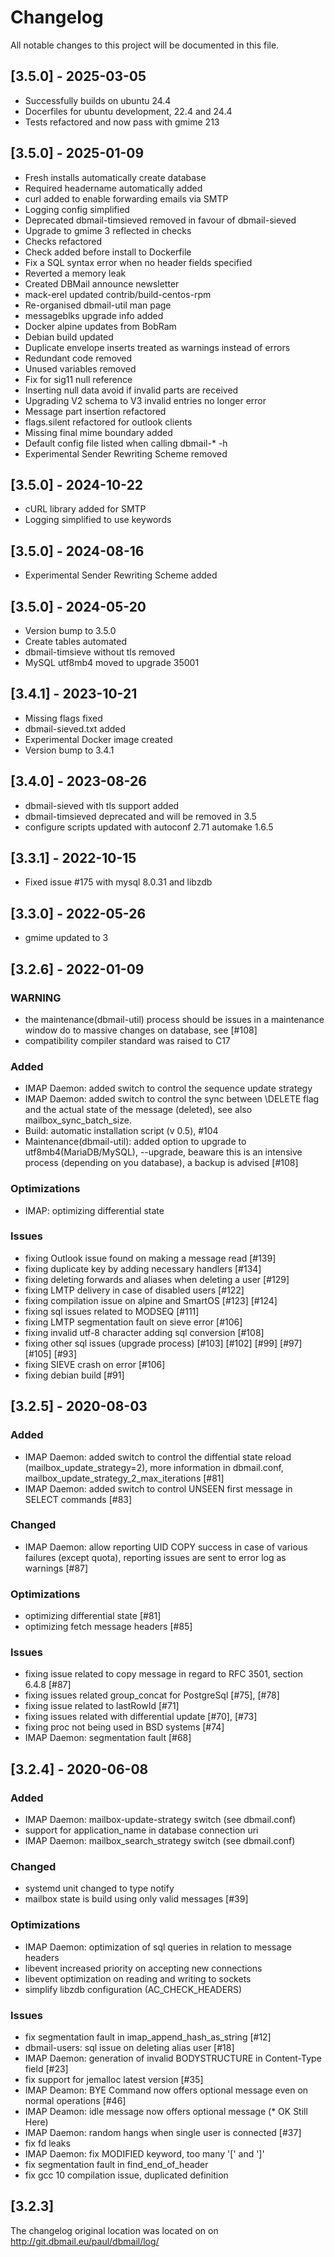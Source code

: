 # Changelog
All notable changes to this project will be documented in this file.

## [3.5.0] - 2025-03-05
- Successfully builds on ubuntu 24.4
- Docerfiles for ubuntu development, 22.4 and 24.4
- Tests refactored and now pass with gmime 213

## [3.5.0] - 2025-01-09
- Fresh installs automatically create database
- Required headername automatically added
- curl added to enable forwarding emails via SMTP
- Logging config simplified
- Deprecated dbmail-timsieved removed in favour of dbmail-sieved
- Upgrade to gmime 3 reflected in checks
- Checks refactored
- Check added before install to Dockerfile
- Fix a SQL syntax error when no header fields specified
- Reverted a memory leak
- Created DBMail announce newsletter
- mack-erel updated ‎contrib/build-centos-rpm
- Re-organised dbmail-util man page
- messageblks upgrade info added
- Docker alpine updates from BobRam
- Debian build updated
- Duplicate envelope inserts treated as warnings instead of errors
- Redundant code removed
- Unused variables removed
- Fix for sig11 null reference
- Inserting null data avoid if invalid parts are received
- Upgrading V2 schema to V3 invalid entries no longer error
- Message part insertion refactored
- flags.silent refactored for outlook clients
- Missing final mime boundary added
- Default config file listed when calling dbmail-* -h
- Experimental Sender Rewriting Scheme removed

## [3.5.0] - 2024-10-22
- cURL library added for SMTP
- Logging simplified to use keywords

## [3.5.0] - 2024-08-16
- Experimental Sender Rewriting Scheme added

## [3.5.0] - 2024-05-20
- Version bump to 3.5.0
- Create tables automated
- dbmail-timsieve without tls removed
- MySQL utf8mb4 moved to upgrade 35001

## [3.4.1] - 2023-10-21
- Missing flags fixed
- dbmail-sieved.txt added
- Experimental Docker image created
- Version bump to 3.4.1

## [3.4.0] - 2023-08-26
- dbmail-sieved with tls support added
- dbmail-timsieved deprecated and will be removed in 3.5
- configure scripts updated with autoconf 2.71 automake 1.6.5

## [3.3.1] - 2022-10-15
- Fixed issue #175 with mysql 8.0.31 and libzdb

## [3.3.0] - 2022-05-26
- gmime updated to 3

## [3.2.6] - 2022-01-09
### WARNING
- the maintenance(dbmail-util) process should be issues in a maintenance window do to massive changes on database, see [#108]
- compatibility compiler standard was raised to C17

### Added
- IMAP Daemon: added switch to control the sequence update strategy
- IMAP Daemon: added switch to control the sync between \DELETE flag and the actual state of the message (deleted), see also mailbox_sync_batch_size.
- Build: automatic installation script (v 0.5), #104
- Maintenance(dbmail-util): added option to upgrade to utf8mb4(MariaDB/MySQL), --upgrade, beaware this is an intensive process (depending on you database), a backup is advised [#108]

### Optimizations
- IMAP: optimizing differential state

### Issues
- fixing Outlook issue found on making a message read [#139]
- fixing duplicate key by adding necessary handlers [#134]
- fixing deleting forwards and aliases when deleting a user [#129]
- fixing LMTP delivery in case of disabled users [#122]
- fixing compilation issue on alpine and SmartOS [#123] [#124]
- fixing sql issues related to MODSEQ [#111]
- fixing LMTP segmentation fault on sieve error [#106]
- fixing invalid utf-8 character adding sql conversion [#108]
- fixing other sql issues (upgrade process) [#103] [#102] [#99] [#97] [#105] [#93]
- fixing SIEVE crash on error [#106]
- fixing debian build [#91]

## [3.2.5] - 2020-08-03
### Added
- IMAP Daemon: added switch to control the diffential state reload (mailbox_update_strategy=2), more information in dbmail.conf, mailbox_update_strategy_2_max_iterations [#81]
- IMAP Daemon: added switch to control UNSEEN first message in SELECT commands [#83]

### Changed
- IMAP Daemon: allow reporting UID COPY success in case of various failures (except quota), reporting issues are sent to error log as warnings [#87]
 
### Optimizations 
- optimizing differential state [#81]
- optimizing fetch message headers [#85]

### Issues
- fixing issue related to copy message in regard to RFC 3501, section 6.4.8 [#87]
- fixing issues related group_concat for PostgreSql [#75], [#78]
- fixing issue related to lastRowId [#71]
- fixing issues related with differential update [#70], [#73]
- fixing proc not being used in BSD systems [#74]
- IMAP Daemon: segmentation fault [#68]

## [3.2.4] - 2020-06-08
### Added
- IMAP Daemon: mailbox-update-strategy switch (see dbmail.conf)
- support for application_name in database connection uri
- IMAP Daemon: mailbox_search_strategy switch (see dbmail.conf)

### Changed
- systemd unit changed to type notify
- mailbox state is build using only valid messages [#39]


### Optimizations 
- IMAP Daemon: optimization of sql queries in relation to message headers
- libevent increased priority on accepting new connections
- libevent optimization on reading and writing to sockets
- simplify libzdb configuration (AC_CHECK_HEADERS)

### Issues
- fix segmentation fault in imap_append_hash_as_string [#12]
- dbmail-users: sql issue on deleting alias user [#18]
- IMAP Daemon: generation of invalid BODYSTRUCTURE in Content-Type field [#23]
- fix support for jemalloc latest version [#35]
- IMAP Deamon: BYE Command now offers optional message even on normal operations [#46]
- IMAP Deamon: idle message now offers optional message (* OK Still Here)
- IMAP Daemon: random hangs when single user is connected [#37]
- fix fd leaks
- IMAP Daemon: fix MODIFIED keyword, too many '[' and ']'
- fix segmentation fault in find_end_of_header
- fix gcc 10 compilation issue, duplicated definition


## [3.2.3] 

The changelog original location was located on on http://git.dbmail.eu/paul/dbmail/log/
